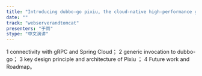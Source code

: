 ```yaml
---
title: "Introducing dubbo-go pixiu, the cloud-native high-performance gateway"
date: "" 
track: "webserverandtomcat"
presenters: "于雨"
stype: "中文演讲"
---
```

 1 connectivity with gRPC and Spring Cloud；
 2 generic invocation to dubbo-go；
 3 key design principle and architecture of Pixiu ；
 4 Future work and Roadmap。